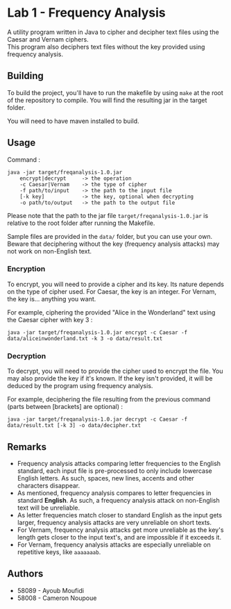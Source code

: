 # Lab 1 - Frequency Analysis

A utility program written in Java to cipher and decipher text files using the Caesar and Vernam ciphers.  
This program also deciphers text files without the key provided using frequency analysis.

## Building

To build the project, you'll have to run the makefile by using `make` at the root of the repository to compile.
You will find the resulting jar in the target folder.

You will need to have maven installed to build.

## Usage

Command :

```
java -jar target/freqanalysis-1.0.jar
    encrypt|decrypt     -> the operation
    -c Caesar|Vernam    -> the type of cipher
    -f path/to/input    -> the path to the input file
    [-k key]            -> the key, optional when decrypting
    -o path/to/output   -> the path to the output file
```

Please note that the path to the jar file `target/freqanalysis-1.0.jar` is relative to the root
folder after running the Makefile.

Sample files are provided in the `data/` folder, but you can use your own. Beware that deciphering without the key
(frequency analysis attacks) may not work on non-English text.

### Encryption

To encrypt, you will need to provide a cipher and its key. Its nature depends on the type of cipher used. For Caesar,
the key is an integer. For Vernam, the key is... anything you want.

For example, ciphering the provided "Alice in the Wonderland" text using the Caesar cipher with key 3 :

`java -jar target/freqanalysis-1.0.jar encrypt -c Caesar -f data/aliceinwonderland.txt -k 3 -o data/result.txt`

### Decryption

To decrypt, you will need to provide the cipher used to encrypt the file. You may also provide the key if it's known.
If the key isn't provided, it will be deduced by the program using frequency analysis.

For example, deciphering the file resulting from the previous command (parts between [brackets] are optional) :

`java -jar target/freqanalysis-1.0.jar decrypt -c Caesar -f data/result.txt [-k 3] -o data/decipher.txt`

## Remarks

* Frequency analysis attacks comparing letter frequencies to the English standard, each input file is pre-processed
  to only include lowercase English letters. As such, spaces, new lines, accents and other characters disappear.
* As mentioned, frequency analysis compares to letter frequencies in standard **English**. As such, a frequency analysis
  attack on non-English text will be unreliable.
* As letter frequencies match closer to standard English as the input gets larger, frequency analysis attacks are very
  unreliable on short texts.
* For Vernam, frequency analysis attacks get more unreliable as the key's length gets closer to the input text's, and
  are impossible if it exceeds it.
* For Vernam, frequency analysis attacks are especially unreliable on repetitive keys, like `aaaaaaab`.

## Authors

* 58089 - Ayoub Moufidi
* 58008 - Cameron Noupoue
